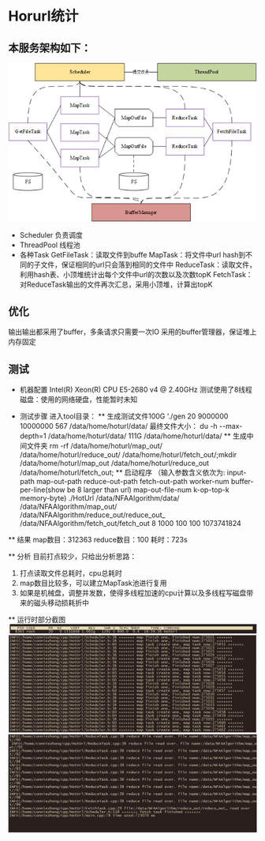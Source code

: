 # Horurl统计

## 本服务架构如下：
![架构图](_v_images/20190504214022729_4111.png)

* Scheduler
负责调度
* ThreadPool
线程池
* 各种Task
GetFileTask：读取文件到buffe
MapTask：将文件中url hash到不同的子文件，保证相同的url只会落到相同的文件中
ReduceTask：读取文件，利用hash表、小顶堆统计出每个文件中url的次数以及次数topK
FetchTask：对ReduceTask输出的文件再次汇总，采用小顶堆，计算出topK

## 优化
输出输出都采用了buffer，多条请求只需要一次IO
采用的buffer管理器，保证堆上内存固定

## 测试

* 机器配置
Intel(R) Xeon(R) CPU E5-2680 v4 @ 2.40GHz 
测试使用了8线程
磁盘：使用的网络硬盘，性能暂时未知

* 测试步骤
进入tool目录：
** 生成测试文件100G
'./gen 20 9000000 10000000 567 /data/home/hoturl/data/
最终文件大小：
du -h --max-depth=1  /data/home/hoturl/data/
111G    /data/home/hoturl/data/
** 生成中间文件夹
rm -rf  /data/home/hoturl/map_out/ /data/home/hoturl/reduce_out/ /data/home/hoturl/fetch_out/;mkdir /data/home/hoturl/map_out /data/home/hoturl/reduce_out  /data/home/hoturl/fetch_out;
** 启动程序
（输入参数含义依次为: input-path map-out-path reduce-out-path fetch-out-path worker-num buffer-per-line(show be 8 larger than url) map-out-file-num k-op-top-k memory-byte) 
./HotUrl  /data/NFAAlgorithm/data/  /data/NFAAlgorithm/map_out/  /data/NFAAlgorithm/reduce_out/reduce_out_  /data/NFAAlgorithm/fetch_out/fetch_out 8 1000 100 100 1073741824

** 结果
map数目：312363
reduce数目：100
耗时：723s

** 分析
目前打点较少，只给出分析思路：
1.  打点读取文件总耗时，cpu总耗时
2. map数目比较多，可以建立MapTask池进行复用
3. 如果是机械盘，调整并发数，使得多线程加速的cpu计算以及多线程写磁盘带来的磁头移动损耗折中



** 运行时部分截图
![top](_v_images/20190504232620356_3682.png)
![运行时](_v_images/20190504231547234_23353.png)
![最终](_v_images/20190504231507628_22312.png)
